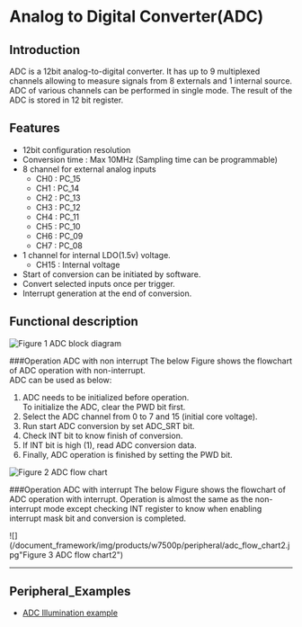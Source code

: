 # Analog to Digital Converter(ADC)


## Introduction

ADC is a 12bit analog-to-digital converter. It has up to 9 multiplexed channels allowing to measure signals from 8 externals and 1 internal source. 
ADC of various channels can be performed in single mode. The result of the ADC is stored in 12 bit register.


## Features 

  * 12bit configuration resolution
  * Conversion time : Max 10MHz (Sampling time can be programmable)
  * 8 channel for external analog inputs
    * CH0 : PC_15
    * CH1 : PC_14
    * CH2 : PC_13
    * CH3 : PC_12
    * CH4 : PC_11
    * CH5 : PC_10
    * CH6 : PC_09
    * CH7 : PC_08
  * 1 channel for internal LDO(1.5v) voltage.
    * CH15 : Internal voltage
  * Start of conversion can be initiated by software.
  * Convert selected inputs once per trigger.
  * Interrupt generation at the end of conversion.


## Functional description

![](/document_framework/img/products/w7500p/peripheral/adc_block_diagram.jpg "Figure 1 ADC block diagram")


###Operation ADC with non interrupt
The below Figure shows the flowchart of ADC operation with non-interrupt.   
ADC can be used as below:  

1. ADC needs to be initialized before operation.  
To initialize the ADC, clear the PWD bit first.  
2. Select the ADC channel from 0 to 7 and 15 (initial core voltage).  
3. Run start ADC conversion by set ADC_SRT bit.  
4. Check INT bit to know finish of conversion.  
5. If INT bit is high (1), read ADC conversion data.  
6. Finally, ADC operation is finished by setting the PWD bit.  


![](/document_framework/img/products/w7500p/peripheral/adc_flow_chart.jpg "Figure 2 ADC flow chart")

###Operation ADC with interrupt
The below Figure shows the flowchart of ADC operation with interrupt. 
Operation is almost the same as the non-interrupt mode except checking INT register to know when enabling interrupt mask bit and conversion is completed. 


![](/document_framework/img/products/w7500p/peripheral/adc_flow_chart2.jpg"Figure 3 ADC flow chart2")

------------------------------

## Peripheral_Examples
- [ADC Illumination example](illumination_sensor.md)
